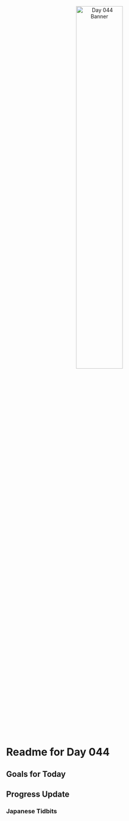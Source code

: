 <div align="center">
 <img src="../..Images/image_044.jpg" alt="Day 044 Banner" width="50%">
</div>

# Readme for Day 044

## Goals for Today

## Progress Update

### Japanese Tidbits

